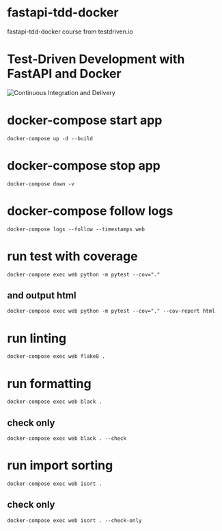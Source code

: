 # fastapi-tdd-docker

fastapi-tdd-docker course from testdriven.io

# Test-Driven Development with FastAPI and Docker

![Continuous Integration and Delivery](https://github.com/jcgentr/fastapi-tdd-docker/workflows/Continuous%20Integration%20and%20Delivery/badge.svg?branch=main)

# docker-compose start app

`docker-compose up -d --build`

# docker-compose stop app

`docker-compose down -v`

# docker-compose follow logs

`docker-compose logs --follow --timestamps web `

# run test with coverage

`docker-compose exec web python -m pytest --cov="."`

## and output html

`docker-compose exec web python -m pytest --cov="." --cov-report html`

# run linting

`docker-compose exec web flake8 .`

# run formatting

`docker-compose exec web black .`

## check only

`docker-compose exec web black . --check`

# run import sorting

`docker-compose exec web isort .`

## check only

`docker-compose exec web isort . --check-only`
